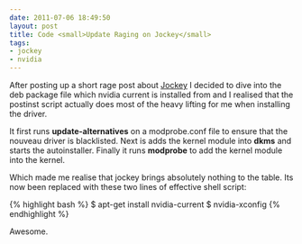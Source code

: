 ```yaml
---
date: 2011-07-06 18:49:50
layout: post
title: Code <small>Update Raging on Jockey</small>
tags:
- jockey
- nvidia
---
```


After posting up a short rage post about [Jockey](http://www.andrewbunday.com/2011/07/raging-on-jockey/)
I decided to dive into the deb package file which nvidia current is installed
from and I realised that the postinst script actually does most of the heavy
lifting for me when installing the driver.

It first runs **update-alternatives** on a modprobe.conf file to ensure that the
nouveau driver is blacklisted. Next is adds the kernel module into **dkms** and
starts the autoinstaller. Finally it runs **modprobe** to add the kernel module
into the kernel.

Which made me realise that jockey brings absolutely nothing to the table. Its
now been replaced with these two lines of effective shell script:

{% highlight bash %}
    $ apt-get install nvidia-current
    $ nvidia-xconfig
{% endhighlight %}

Awesome.
